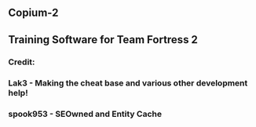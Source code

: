 ## Copium-2
## Training Software for Team Fortress 2

### Credit:
### Lak3 - Making the cheat base and various other development help!
### spook953 - SEOwned and Entity Cache
